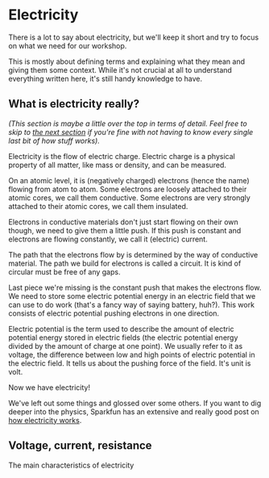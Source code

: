 # Electricity


There is a lot to say about electricity, but we'll keep it short and try to focus on what we need for our workshop.

This is mostly about defining terms and explaining what they mean and giving them some context. While it's not crucial at all to understand everything written here, it's still handy knowledge to have.

## What is electricity really?

*(This section is maybe a little over the top in terms of detail. Feel free to skip to [the next section]() if you're fine with not having to know every single last bit of how stuff works).*

Electricity is the flow of electric charge. Electric charge is a physical property of all matter, like mass or density, and can be measured.

On an atomic level, it is (negatively charged) electrons (hence the name) flowing from atom to atom. Some electrons are loosely attached to their atomic cores, we call them conductive. Some electrons are very strongly attached to their atomic cores, we call them insulated.

Electrons in conductive materials don't just start flowing on their own though, we need to give them a little push. If this push is constant and electrons are flowing constantly, we call it (electric) current.

The path that the electrons flow by is determined by the way of conductive material. The path we build for electrons is called a circuit. It is kind of circular must be free of any gaps.

Last piece we're missing is the constant push that makes the electrons flow. We need to store some electric potential energy in an electric field that we can use to do work (that's a fancy way of saying battery, huh?). This work consists of electric potential pushing electrons in one direction.

Electric potential is the term used to describe the amount of electric potential energy stored in electric fields (the electric potential energy divided by the amount of charge at one point). We usually refer to it as voltage, the difference between low and high points of electric potential in the electric field. It tells us about the pushing force of the field. It's unit is volt.

Now we have electricity!

We've left out some things and glossed over some others. If you want to dig deeper into the physics, Sparkfun has an extensive and really good post on [how electricity works](https://learn.sparkfun.com/tutorials/what-is-electricity/all).

## Voltage, current, resistance

The main characteristics of electricity
